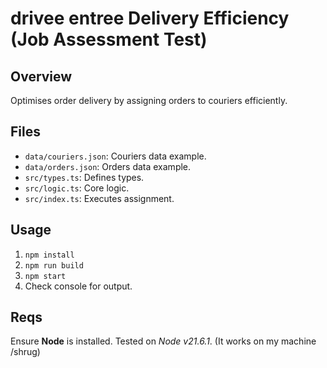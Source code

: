 # drivee entree Delivery Efficiency (Job Assessment Test)

## Overview
Optimises order delivery by assigning orders to couriers efficiently.

## Files
- `data/couriers.json`: Couriers data example.
- `data/orders.json`: Orders data example.
- `src/types.ts`: Defines types.
- `src/logic.ts`: Core logic.
- `src/index.ts`: Executes assignment.

## Usage
1. `npm install`
2. `npm run build`
3. `npm start`
4. Check console for output.

## Reqs
Ensure **Node** is installed.
Tested on *Node v21.6.1*. (It works on my machine /shrug)